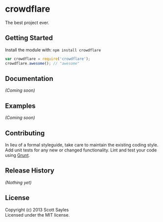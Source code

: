 # crowdflare

The best project ever.

## Getting Started
Install the module with: `npm install crowdflare`

```javascript
var crowdflare = require('crowdflare');
crowdflare.awesome(); // "awesome"
```

## Documentation
_(Coming soon)_

## Examples
_(Coming soon)_

## Contributing
In lieu of a formal styleguide, take care to maintain the existing coding style. Add unit tests for any new or changed functionality. Lint and test your code using [Grunt](http://gruntjs.com/).

## Release History
_(Nothing yet)_

## License
Copyright (c) 2013 Scott Sayles  
Licensed under the MIT license.

